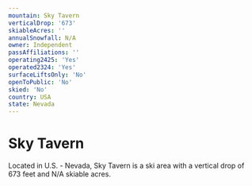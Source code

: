 ```yaml
---
mountain: Sky Tavern
verticalDrop: '673'
skiableAcres: ''
annualSnowfall: N/A
owner: Independent
passAffiliations: ''
operating2425: 'Yes'
operated2324: 'Yes'
surfaceLiftsOnly: 'No'
openToPublic: 'No'
skied: 'No'
country: USA
state: Nevada
---
```


# Sky Tavern

Located in U.S. - Nevada, Sky Tavern is a ski area with a vertical drop of 673 feet and N/A skiable acres.
